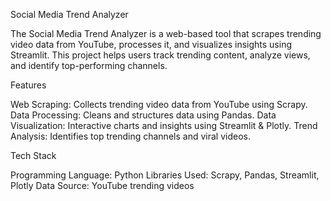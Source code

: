 Social Media Trend Analyzer

The Social Media Trend Analyzer is a web-based tool that scrapes trending video data from YouTube, processes it, and visualizes insights using Streamlit.
This project helps users track trending content, analyze views, and identify top-performing channels.

Features

Web Scraping: Collects trending video data from YouTube using Scrapy.
Data Processing: Cleans and structures data using Pandas.
Data Visualization: Interactive charts and insights using Streamlit & Plotly.
Trend Analysis: Identifies top trending channels and viral videos.

Tech Stack

Programming Language: Python
Libraries Used: Scrapy, Pandas, Streamlit, Plotly
Data Source: YouTube trending videos
